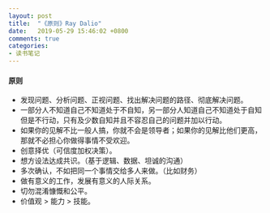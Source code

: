 ```yaml
---
layout: post
title:  "《原则》Ray Dalio"
date:   2019-05-29 15:46:02 +0800
comments: true
categories:
- 读书笔记
---
```


#### 原则
- 发现问题、分析问题、正视问题、找出解决问题的路径、彻底解决问题。
- 一部分人不知道自己不知道处于不自知，另一部分人知道自己不知道处于自知但是不行动，只有及少数自知并且不容忍自己的问题并加以行动。
- 如果你的见解不比一般人搞，你就不会是领导者；如果你的见解比他们更高，那就不必担心你做得事情不受欢迎。
- 创意择优（可信度加权决策）。
- 想方设法达成共识。（基于逻辑、数据、坦诚的沟通）
- 多次确认，不如把同一个事情交给多人来做。（比如财务）
- 做有意义的工作，发展有意义的人际关系。
- 切勿混淆慷慨和公平。
- 价值观 > 能力 > 技能。


